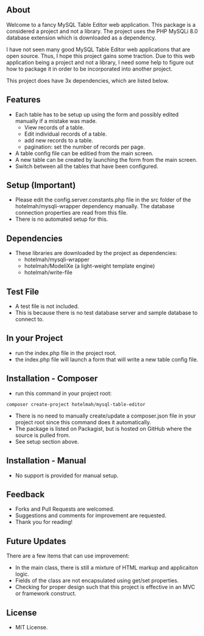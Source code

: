 ## About
Welcome to a fancy MySQL Table Editor web application. This package is a considered a project and not a library. The project uses the PHP MySQLi 8.0 database extension which is downloaded as a dependency.

I have not seen many good MySQL Table Editor web applications that are open source. Thus, I hope this project gains some traction. Due to this web application being a project and not a library,
I need some help to figure out how to package it in order to be incorporated into another project.

This project does have 3x dependencies, which are listed below.


##  Features
- Each table has to be setup up using the form and possibly edited manually if a mistake was made.
    - View records of a table.
    - Edit individual records of a table.
    - add new records to a table.
    - pagination: set the number of records per page.
- A table config file can be editied from the main screen.
- A new table can be created by launching the form from the main screen.
- Switch between all the tables that have been configured.


## Setup (Important)
- Please edit the config.server.constants.php file in the src folder of the hotelmah/mysqli-wrapper dependency manually. The database connection properties are read from this file.
- There is no automated setup for this.


## Dependencies
- These libraries are downloaded by the project as dependencies:
    - hotelmah/mysqli-wrapper
    - hotelmah/ModeliXe (a light-weight template engine)
    - hotelmah/write-file


## Test File
- A test file is not included.
- This is because there is no test database server and sample database to connect to.


## In your Project
- run the index.php file in the project root.
- the index.php file will launch a form that will write a new table config file.


## Installation - Composer
- run this command in your project root:

`
composer create-project hotelmah/mysql-table-editor
`

- There is no need to manually create/update a composer.json file in your project root since this command does it automatically.
- The package is listed on Packagist, but is hosted on GitHub where the source is pulled from.
- See setup section above.


## Installation - Manual
- No support is provided for manual setup.


## Feedback
- Forks and Pull Requests are welcomed.
- Suggestions and comments for improvement are requested.
- Thank you for reading!

## Future Updates
There are a few items that can use improvement:
- In the main class, there is still a mixture of HTML markup and applicaiton logic.
- Fields of the class are not encapsulated using get/set properties.
- Checking for proper design such that this project is effective in an MVC or framework construct.


## License
- MIT License.

